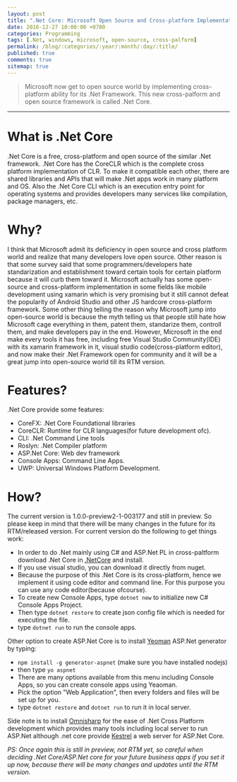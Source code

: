 ```yaml
---
layout: post
title: ".Net Core: Microsoft Open Source and Cross-platform Implementation of .Net Framework"
date: 2016-12-27 10:00:00 +0700
categories: Programming
tags: [.Net, windows, microsoft, open-source, cross-palform]
permalink: /blog/:categories/:year/:month/:day/:title/
published: true
comments: true
sitemap: true
---
```

>Microsoft now get to open source world by implementing cross-platform ability for its .Net Framework. This new cross-palform and open source framework is called .Net Core.
_____

# What is .Net Core
.Net Core is a free, cross-platform and open source of the similar .Net framework. .Net Core has the CoreCLR which is the complete cross platform implementation of CLR.
To make it compatible each other, there are shared libraries and APIs that will make .Net apps work in many platform and OS. Also the .Net Core CLI which is an execution entry point for operating systems
and provides developers many services like compilation, package managers, etc.

# Why?
I think that Microsoft admit its deficiency in open source and cross platform world and realize that many developers love open source. Other reason is that some survey said that some programmers/developers hate standarization and establishment toward certain tools for 
certain platform because it will curb them toward it. Microsoft actually has some open-source and cross-platform implementation in some fields like mobile development using xamarin which is very promising 
but it still cannot defeat the popularity of Android Studio and other JS hardcore cross-platform framework. Some other thing telling the reason why Microsoft jump into open-source world is because the myth
telling us that people still hate how Microsoft cage everything in them, patent them, standarize them, controll them, and make developers pay in the end. However, Microsoft in the end make every tools it has free,
including free Visual Studio Community(IDE) with its xamarin framework in it, visual studio code(cross-platform editor), and now make their .Net Framework open for community and it will be a great jump into open-source world till its RTM version.

# Features?
.Net Core provide some features:
- CoreFX: .Net Core Foundational libraries
- CoreCLR: Runtime for CLR languages(for future development ofc).
- CLI: .Net Command Line tools
- Roslyn: .Net Compiler platform
- ASP.Net Core: Web dev framework
- Console Apps: Command Line Apps.
- UWP: Universal Windows Platform Development.

# How?
The current version is 1.0.0-preview2-1-003177 and still in preview. So please keep in mind that there will be many changes in the future for its RTM/released version.
For current version do the following to get things work:
- In order to do .Net mainly using C# and ASP.Net PL in cross-paltform download .Net Core in [.NetCore](https://www.microsoft.com/net/core/platform) and install.
- If you use visual studio, you can download it directly from nuget.
- Because the purpose of this .Net Core is its cross-platform, hence we implement it using code editor and command line. For this purpose you can use any code editor(because ofcourse).
- To create new Console Apps, type `dotnet new` to initialize new C# Console Apps Project.
- Then type `dotnet restore` to create json config file which is needed for executing the file.
- type `dotnet run` to run the console apps.

Other option to create ASP.Net Core is to install [Yeoman](http://yeoman.io/) ASP.Net generator by typing:
- `npm install -g generator-aspnet` (make sure you have installed nodejs)     
- then type `yo aspnet`     
- There are many options available from this menu including Console Apps, so you can create console apps using Yeaoman.
- Pick the option "Web Application", then every folders and files will be set up for you.
- type `dotnet restore` and `dotnet run` to run it in local server.

Side note is to install [Omnisharp](http://www.omnisharp.net/) for the ease of .Net Cross Platform development which provides many tools including local server to run ASP.Net although .net core provide [Kestrel](https://github.com/aspnet/KestrelHttpServer) a web server for ASP.Net Core.


<i>PS: Once again this is still in preview, not RTM yet, so careful when deciding .Net Core/ASP.Net core for your future business apps if you set it up now, because there will be many changes and updates until the RTM version.</i>     


